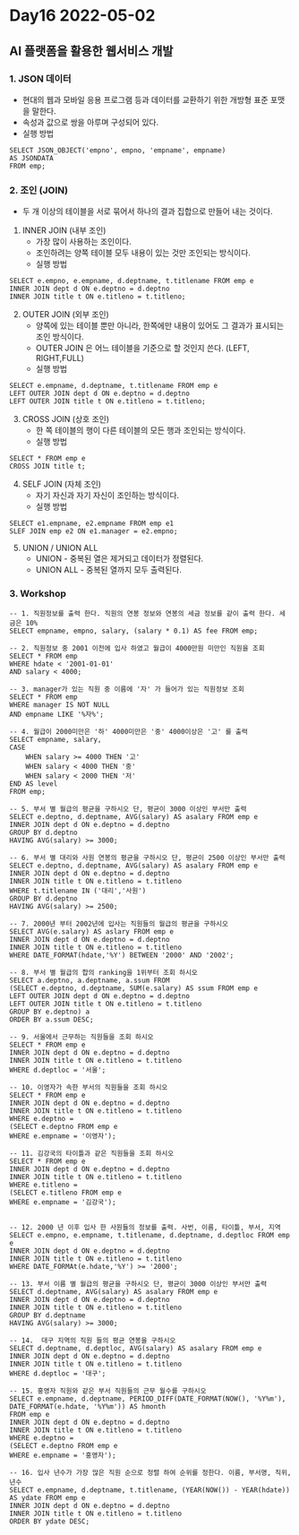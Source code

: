 



# Day16 2022-05-02

## AI 플랫폼을 활용한 웹서비스 개발

### 1. JSON 데이터

- 현대의 웹과 모바일 응용 프로그램 등과 데이터를 교환하기 위한 개방형 표준 포맷을 말한다.
- 속성과 값으로 쌍을 아루며 구성되어 있다.
- 실행 방법

```
SELECT JSON_OBJECT('empno', empno, 'empname', empname)
AS JSONDATA
FROM emp;
```

### 2. 조인 (JOIN)

- 두 개 이상의 테이블을 서로 묶어서 하나의 결과 집합으로 만들어 내는 것이다.

1. INNER JOIN (내부 조인)
   - 가장 많이 사용하는 조인이다.
   - 조인하려는 양쪽 테이블 모두 내용이 있는 것만 조인되는 방식이다.
   - 실행 방법

```
SELECT e.empno, e.empname, d.deptname, t.titlename FROM emp e
INNER JOIN dept d ON e.deptno = d.deptno
INNER JOIN title t ON e.titleno = t.titleno;
```

2. OUTER JOIN (외부 조인)
   - 양쪽에 있는 테이블 뿐만 아니라, 한쪽에만 내용이 있어도 그 결과가 표시되는 조인 방식이다.
   - OUTER JOIN 은 어느 테이블을 기준으로 할 것인지 쓴다. (LEFT, RIGHT,FULL)
   - 실행 방법

```
SELECT e.empname, d.deptname, t.titlename FROM emp e
LEFT OUTER JOIN dept d ON e.deptno = d.deptno
LEFT OUTER JOIN title t ON e.titleno = t.titleno;
```

3. CROSS JOIN (상호 조인)
   - 한 쪽 테이블의 행이 다른 테이블의 모든 행과 조인되는 방식이다.
   - 실행 방법

```
SELECT * FROM emp e
CROSS JOIN title t;
```

4. SELF JOIN (자체 조인)
   - 자기 자신과 자기 자신이 조인하는 방식이다.
   - 실행 방법

```
SELECT e1.empname, e2.empname FROM emp e1
SLEF JOIN emp e2 ON e1.manager = e2.empno;
```

5. UNION / UNION ALL
   - UNION - 중복된 열은 제거되고 데이터가 정렬된다.
   - UNION ALL - 중복된 열까지 모두 출력된다.

### 3. Workshop

```
-- 1. 직원정보를 출력 한다. 직원의 연봉 정보와 연봉의 세금 정보를 같이 출력 한다. 세금은 10%
SELECT empname, empno, salary, (salary * 0.1) AS fee FROM emp;

-- 2. 직원정보 중 2001 이전에 입사 하였고 월급이 4000만원 미만인 직원을 조회
SELECT * FROM emp
WHERE hdate < '2001-01-01'
AND salary < 4000;

-- 3. manager가 있는 직원 중 이름에 '자' 가 들어가 있는 직원정보 조회
SELECT * FROM emp
WHERE manager IS NOT NULL
AND empname LIKE '%자%';

-- 4. 월급이 2000미만은 '하' 4000미만은 '중' 4000이상은 '고' 를 출력
SELECT empname, salary,
CASE
	WHEN salary >= 4000 THEN '고'
    WHEN salary < 4000 THEN '중'
    WHEN salary < 2000 THEN '저'
END AS level
FROM emp;

-- 5. 부서 별 월급의 평균을 구하시오 단, 평균이 3000 이상인 부서만 출력
SELECT e.deptno, d.deptname, AVG(salary) AS asalary FROM emp e
INNER JOIN dept d ON e.deptno = d.deptno
GROUP BY d.deptno
HAVING AVG(salary) >= 3000;

-- 6. 부서 별 대리와 사원 연봉의 평균을 구하시오 단, 평균이 2500 이상인 부서만 출력
SELECT e.deptno, d.deptname, AVG(salary) AS asalary FROM emp e
INNER JOIN dept d ON e.deptno = d.deptno
INNER JOIN title t ON e.titleno = t.titleno
WHERE t.titlename IN ('대리','사원')
GROUP BY d.deptno
HAVING AVG(salary) >= 2500;
 
-- 7. 2000년 부터 2002년에 입사는 직원들의 월급의 평균을 구하시오
SELECT AVG(e.salary) AS aslary FROM emp e
INNER JOIN dept d ON e.deptno = d.deptno
INNER JOIN title t ON e.titleno = t.titleno
WHERE DATE_FORMAT(hdate,'%Y') BETWEEN '2000' AND '2002';

-- 8. 부서 별 월급의 합의 ranking을 1위부터 조회 하시오
SELECT a.deptno, a.deptname, a.ssum FROM
(SELECT e.deptno, d.deptname, SUM(e.salary) AS ssum FROM emp e
LEFT OUTER JOIN dept d ON e.deptno = d.deptno
LEFT OUTER JOIN title t ON e.titleno = t.titleno
GROUP BY e.deptno) a
ORDER BY a.ssum DESC;

-- 9. 서울에서 근무하는 직원들을 조회 하시오
SELECT * FROM emp e
INNER JOIN dept d ON e.deptno = d.deptno
INNER JOIN title t ON e.titleno = t.titleno
WHERE d.deptloc = '서울';

-- 10. 이영자가 속한 부서의 직원들을 조회 하시오
SELECT * FROM emp e
INNER JOIN dept d ON e.deptno = d.deptno
INNER JOIN title t ON e.titleno = t.titleno
WHERE e.deptno = 
(SELECT e.deptno FROM emp e
WHERE e.empname = '이영자');

-- 11. 김강국의 타이틀과 같은 직원들을 조회 하시오
SELECT * FROM emp e
INNER JOIN dept d ON e.deptno = d.deptno
INNER JOIN title t ON e.titleno = t.titleno
WHERE e.titleno = 
(SELECT e.titleno FROM emp e
WHERE e.empname = '김강국');


-- 12. 2000 년 이후 입사 한 사원들의 정보를 출력. 사번, 이름, 타이틀, 부서, 지역
SELECT e.empno, e.empname, t.titlename, d.deptname, d.deptloc FROM emp e
INNER JOIN dept d ON e.deptno = d.deptno
INNER JOIN title t ON e.titleno = t.titleno
WHERE DATE_FORMAt(e.hdate,'%Y') >= '2000';

-- 13. 부서 이름 별 월급의 평균을 구하시오 단, 평균이 3000 이상인 부서만 출력
SELECT d.deptname, AVG(salary) AS asalary FROM emp e
INNER JOIN dept d ON e.deptno = d.deptno
INNER JOIN title t ON e.titleno = t.titleno
GROUP BY d.deptname
HAVING AVG(salary) >= 3000;

-- 14.  대구 지역의 직원 들의 평균 연봉을 구하시오
SELECT d.deptname, d.deptloc, AVG(salary) AS asalary FROM emp e
INNER JOIN dept d ON e.deptno = d.deptno
INNER JOIN title t ON e.titleno = t.titleno
WHERE d.deptloc = '대구';

-- 15. 홍영자 직원와 같은 부서 직원들의 근무 월수를 구하시오 
SELECT e.empname, d.deptname, PERIOD_DIFF(DATE_FORMAT(NOW(), '%Y%m'), DATE_FORMAT(e.hdate, '%Y%m')) AS hmonth
FROM emp e
INNER JOIN dept d ON e.deptno = d.deptno
INNER JOIN title t ON e.titleno = t.titleno
WHERE e.deptno = 
(SELECT e.deptno FROM emp e
WHERE e.empname = '홍영자');

-- 16. 입사 년수가 가장 많은 직원 순으로 정렬 하여 순위를 정한다. 이름, 부서명, 직위, 년수
SELECT e.empname, d.deptname, t.titlename, (YEAR(NOW()) - YEAR(hdate)) AS ydate FROM emp e
INNER JOIN dept d ON e.deptno = d.deptno
INNER JOIN title t ON e.titleno = t.titleno
ORDER BY ydate DESC;
```

